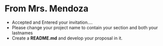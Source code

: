 # From Mrs. Mendoza
- Accepted and Entered your invitation....
- Please change your project name to contain your section and both your lastnames
- Create a **README.md** and develop your proposal in it.
